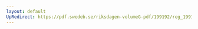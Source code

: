```yaml
---
layout: default
UpRedirect: https://pdf.swedeb.se/riksdagen-volumeG-pdf/199192/reg_199192/reg_199192_0222.pdf
---
```

